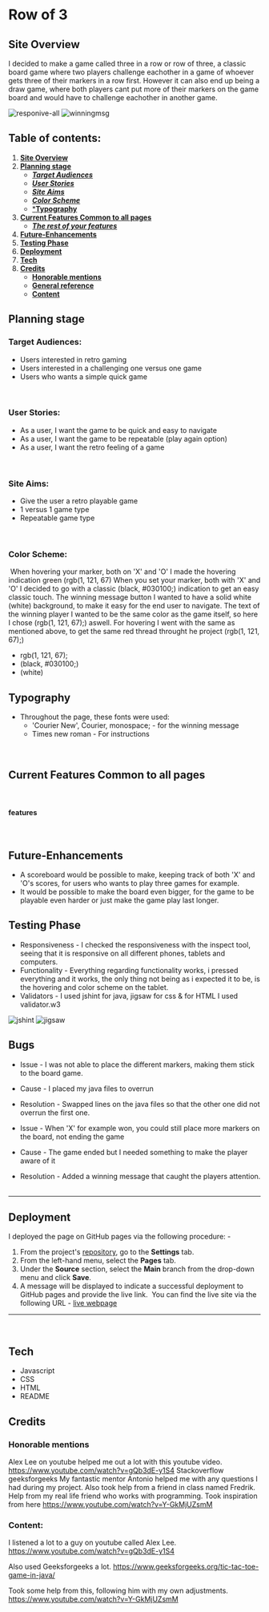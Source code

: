 # **Row of 3**
## **Site Overview**
I decided to make a game called three in a row or row of three, a classic board game where two players challenge eachother in a game of whoever gets three of their markers in a row first.
However it can also end up being a draw game, where both players cant put more of their markers on the game board and would have to challenge eachother in another game.

![responive-all](/assets/images/Responsive.all.png)
![winningmsg](/assets/images/Winning%20screen.png)​

## Table of contents:
1. [**Site Overview**](#site-overview)
1. [**Planning stage**](#planning-stage)
    * [***Target Audiences***](#target-audiences)
    * [***User Stories***](#user-stories)
    * [***Site Aims***](#site-aims)
    * [***Color Scheme***](#color-scheme)
    * [***Typography**](#typography)
1. [**Current Features Common to all pages**](#current-features-common-to-all-pages)
    * [***The rest of your features***](#features)
1. [**Future-Enhancements**](#future-enhancements)
1. [**Testing Phase**](#testing-phase)
1. [**Deployment**](#deployment)
1. [**Tech**](#tech)
1. [**Credits**](#credits)
    * [**Honorable mentions**](#honorable-mentions)
    * [**General reference**](#general-reference)
    * [**Content**](#content)
​
## **Planning stage**

### **Target Audiences:**
* Users interested in retro gaming 
* Users interested in a challenging one versus one game
* Users who wants a simple quick game

​
### **User Stories:**
* As a user, I want the game to be quick and easy to navigate
* As a user, I want the game to be repeatable (play again option)
* As a user, I want the retro feeling of a game

​
### **Site Aims:**
* Give the user a retro playable game
* 1 versus 1 game type
* Repeatable game type

​
### **Color Scheme:**
​
When hovering your marker, both on 'X' and 'O' I made the hovering indication green (rgb(1, 121, 67)
When you set your marker, both with 'X' and 'O' I decided to go with a classic (black, #030100;) indication to get an easy classic touch.
The winning message button I wanted to have a solid white (white) background, to make it easy for the end user to navigate.
The text of the winning player I wanted to be the same color as the game itself, so here I chose (rgb(1, 121, 67);) aswell.
For hovering I went with the same as mentioned above, to get the same red thread throught he project (rgb(1, 121, 67);)

* rgb(1, 121, 67);
* (black, #030100;)
* (white)
​

## **Typography**
* Throughout the page, these fonts were used:
  * 'Courier New', Courier, monospace; - for the winning message
  * Times new roman - For instructions

​
## **Current Features Common to all pages**
​
#### **features**
​
## **Future-Enhancements**
* A scoreboard would be possible to make, keeping track of both 'X' and 'O's scores, for users who wants to play three games for example.
​
* It would be possible to make the board even bigger, for the game to be playable even harder or just make the game play last longer.
​

## **Testing Phase**
* Responsiveness -  I checked the responsiveness with the inspect tool, seeing that it is responsive on all different phones, tablets and computers.
​
* Functionality - Everything regarding functionality works, i pressed everything and it works, the only thing not being as i expected it to be, is the hovering and color scheme on the tablet.
​
* Validators - I used jshint for java, jigsaw for css & for HTML I used validator.w3

![jshint](/assets/images/Jshint.2.png)
![jigsaw](/assets/images/Jigsaw.png)

## **Bugs**
* Issue - I was not able to place the different markers, making them stick to the board game.
* Cause - I placed my java files to overrun
* Resolution - Swapped lines on the java files so that the other one did not overrun the first one.

* Issue - When 'X' for example won, you could still place more markers on the board, not ending the game
* Cause - The game ended but I needed something to make the player aware of it
* Resolution - Added a winning message that caught the players attention.
​
***
## **Deployment**
I deployed the page on GitHub pages via the following procedure: -
​
1. From the project's [repository](https://github.com/Gomsur/Project-2), go to the **Settings** tab.
2. From the left-hand menu, select the **Pages** tab.
3. Under the **Source** section, select the **Main** branch from the drop-down menu and click **Save**.
4. A message will be displayed to indicate a successful deployment to GitHub pages and provide the live link.
​
You  can find the live site via the following URL - [live webpage](https://8000-gomsur-project2-6v2tg58eikx.ws-eu81.gitpod.io/)
***
​
## **Tech**
- Javascript
- CSS
- HTML
- README
​

## **Credits**
### **Honorable mentions**
Alex Lee on youtube helped me out a lot with this youtube video. https://www.youtube.com/watch?v=gQb3dE-y1S4
Stackoverflow
geeksforgeeks
My fantastic mentor Antonio helped me with any questions I had during my project.
Also took help from a friend in class named Fredrik.
​Help from my real life friend who works with programming.
Took inspiration from here https://www.youtube.com/watch?v=Y-GkMjUZsmM

### **Content:**
I listened a lot to a guy on youtube called Alex Lee.
https://www.youtube.com/watch?v=gQb3dE-y1S4

Also used Geeksforgeeks a lot.
https://www.geeksforgeeks.org/tic-tac-toe-game-in-java/

Took some help from this, following him with my own adjustments.
https://www.youtube.com/watch?v=Y-GkMjUZsmM
​